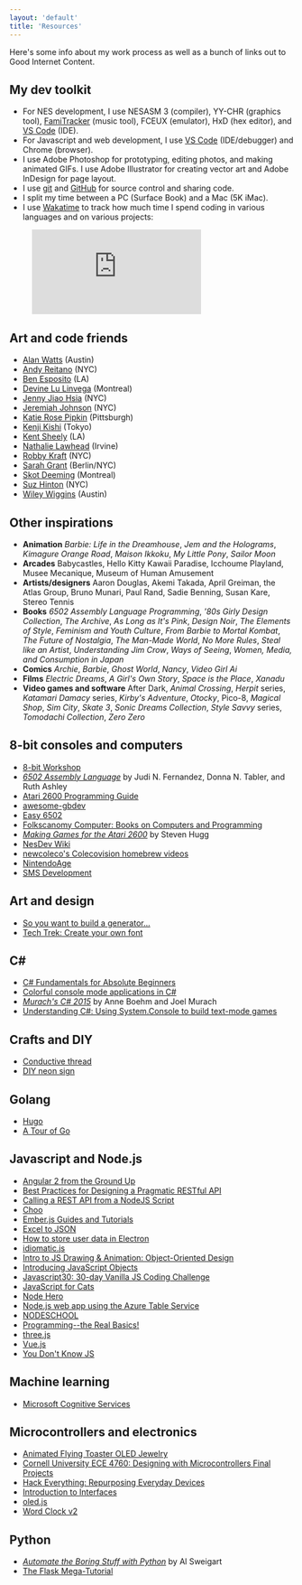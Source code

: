```yaml
---
layout: 'default'
title: 'Resources'
---
```


Here's some info about my work process as well as a bunch of links out to Good Internet Content.

## My dev toolkit
  - For NES development, I use NESASM 3 (compiler), YY-CHR (graphics tool), [FamiTracker](http://www.famitracker.com/) (music tool), FCEUX (emulator), HxD (hex editor), and [VS Code](http://code.visualstudio.com) (IDE).
  - For Javascript and web development, I use [VS Code](http://code.visualstudio.com) (IDE/debugger) and Chrome (browser).
  - I use Adobe Photoshop for prototyping, editing photos, and making animated GIFs. I use Adobe Illustrator for creating vector art and Adobe InDesign for page layout.
  - I use [git](https://git-scm.com/) and [GitHub](http://github.com) for source control and sharing code.
  - I split my time between a PC (Surface Book) and a Mac (5K iMac).
  - I use [Wakatime](https://wakatime.com/) to track how much time I spend coding in various languages and on various projects:

<figure><embed src="https://wakatime.com/share/@hxlnt/6b7e5073-b32a-49e4-8194-fd641d32f1aa.svg"></embed></figure>


## Art and code friends
  - [Alan Watts](http://www.clawfun.com) (Austin)
  - [Andy Reitano](http://www.andrewreitano.com/) (NYC)
  - [Ben Esposito](http://torahhorse.com) (LA)
  - [Devine Lu Linvega](http://www.wiki.xxiivv.com/) (Montreal)
  - [Jenny Jiao Hsia](http://qdork.com) (NYC)
  - [Jeremiah Johnson](http://www.datacorruption.org) (NYC)
  - [Katie Rose Pipkin](http://katierosepipkin.com) (Pittsburgh)
  - [Kenji Kishi](http://m7kenji.com) (Tokyo)
  - [Kent Sheely](http://www.kentsheely.com) (LA)
  - [Nathalie Lawhead](http://alienmelon.com) (Irvine)
  - [Robby Kraft](http://robbykraft.com/) (NYC)
  - [Sarah Grant](http://www.chootka.com/) (Berlin/NYC)
  - [Skot Deeming](http://www.mrghosty.com/) (Montreal)
  - [Suz Hinton](http://noopkat.com/) (NYC)
  - [Wiley Wiggins](http://wileywiggins.com) (Austin)


## Other inspirations
  - **Animation** *Barbie: Life in the Dreamhouse*, *Jem and the Holograms*, *Kimagure Orange Road*, *Maison Ikkoku*, *My Little Pony*, *Sailor Moon*
  - **Arcades** Babycastles, Hello Kitty Kawaii Paradise, Icchoume Playland, Musee Mecanique, Museum of Human Amusement
  - **Artists/designers** Aaron Douglas, Akemi Takada, April Greiman, the Atlas Group, Bruno Munari, Paul Rand, Sadie Benning, Susan Kare, Stereo Tennis
  - **Books** *6502 Assembly Language Programming*, *'80s Girly Design Collection*, *The Archive*, *As Long as It's Pink*, *Design Noir*, *The Elements of Style*, *Feminism and Youth Culture*, *From Barbie to Mortal Kombat*, *The Future of Nostalgia*, *The Man-Made World*, *No More Rules*, *Steal like an Artist*, *Understanding Jim Crow*, *Ways of Seeing*, *Women, Media, and Consumption in Japan*
  - **Comics** *Archie*, *Barbie*, *Ghost World*, *Nancy*, *Video Girl Ai*
  - **Films** *Electric Dreams*, *A Girl's Own Story*, *Space is the Place*, *Xanadu*
  - **Video games and software** After Dark, *Animal Crossing*, *Herpit* series, *Katamari Damacy* series, *Kirby's Adventure*, *Otocky*, Pico-8, *Magical Shop*, *Sim City*, *Skate 3*, *Sonic Dreams Collection*, *Style Savvy* series, *Tomodachi Collection*, *Zero Zero*

## 8-bit consoles and computers
  - [8-bit Workshop](http://www.8bitworkshop.com)
  - *[6502 Assembly Language](http://www.amazon.com/Assembly-Language-Programming-Self-teaching-Guides/dp/0471861200)* by Judi N. Fernandez, Donna N. Tabler, and Ruth Ashley
  - [Atari 2600 Programming Guide](http://www.atariage.com/2600/programming/)
  - [awesome-gbdev](https://github.com/avivace/awesome-gbdev)
  - [Easy 6502](http://skilldrick.github.io/easy6502/)
  - [Folkscanomy Computer: Books on Computers and Programming](https://archive.org/details/folkscanomy_computer)
  - *[Making Games for the Atari 2600](https://www.amazon.com/Making-Games-Atari-2600-Steven/dp/1541021304/)* by Steven Hugg
  - [NesDev Wiki](http://wiki.nesdev.com/w/index.php/Nesdev_Wiki)
  - [newcoleco's Colecovision homebrew videos](https://www.youtube.com/playlist?list=PL7C48074376C9BAA0)
  - [NintendoAge](http://www.nintendoage.com)
  - [SMS Development](http://www.smspower.org/Development/Index)


## Art and design
  - [So you want to build a generator...](http://galaxykate0.tumblr.com/post/139774965871/so-you-want-to-build-a-generator)
  - [Tech Trek: Create your own font](http://www.rookiemag.com/2016/04/trek-tech-font/)


## C# ##
  - [C# Fundamentals for Absolute Beginners](https://mva.microsoft.com/en-us/training-courses/c-fundamentals-for-absolute-beginners-16169)
  - [Colorful console mode applications in C#](http://www.c-sharpcorner.com/uploadfile/scottlysle/colorful-console-mode-applications-in-C-Sharp/)
  - *[Murach's C# 2015](https://www.murach.com/shop/murach-s-c-2015-detail)* by Anne Boehm and Joel Murach
  - [Understanding C#: Using System.Console to build text-mode games](http://broadcast.oreilly.com/2010/08/understanding-c-text-mode-games.html)


## Crafts and DIY
  - [Conductive thread](https://learn.adafruit.com/conductive-thread/overview)
  - [DIY neon sign](http://www.rookiemag.com/2015/12/diy-neon-sign/)

## Golang
  - [Hugo](http://gohugo.io/)
  - [A Tour of Go](https://tour.golang.org/welcome/1)

## Javascript and Node.js
  - [Angular 2 from the Ground Up](https://www.youtube.com/watch?v=IWVAPIDXzFY)
  - [Best Practices for Designing a Pragmatic RESTful API](http://www.vinaysahni.com/best-practices-for-a-pragmatic-restful-api#restful)  
  - [Calling a REST API from a NodeJS Script](https://rapiddg.com/blog/calling-rest-api-nodejs-script)
  - [Choo](https://choo.io/)
  - [Ember.js Guides and Tutorials](https://guides.emberjs.com/v2.11.0/)
  - [Excel to JSON](https://github.com/mhaemmerle/excel-to-json)
  - [How to store user data in Electron](https://medium.com/@ccnokes/how-to-store-user-data-in-electron-3ba6bf66bc1e)
  - [idiomatic.js](https://github.com/rwaldron/idiomatic.js)
  - [Intro to JS Drawing & Animation: Object-Oriented Design](https://www.khanacademy.org/computing/computer-programming/programming/object-oriented/p/object-types)
  - [Introducing JavaScript Objects](https://developer.mozilla.org/en-US/docs/Learn/JavaScript/Objects)
  - [Javascript30: 30-day Vanilla JS Coding Challenge](http://wesbos.com/javascript30/)
  - [JavaScript for Cats](http://jsforcats.com/)
  - [Node Hero](https://blog.risingstack.com/node-hero-tutorial-getting-started-with-node-js/)
  - [Node.js web app using the Azure Table Service](https://docs.microsoft.com/en-us/azure/app-service-web/storage-nodejs-use-table-storage-web-site)
  - [NODESCHOOL](https://nodeschool.io/)
  - [Programming--the Real Basics!](https://dev.opera.com/articles/programming-the-real-basics/)
  - [three.js](https://github.com/mrdoob/three.js)
  - [Vue.js](https://vuejs.org/)
  - [You Don't Know JS](https://github.com/getify/You-Dont-Know-JS)


## Machine learning
  - [Microsoft Cognitive Services](http://www.microsoft.com/cognitive)


## Microcontrollers and electronics
  - [Animated Flying Toaster OLED Jewelry](https://learn.adafruit.com/animated-flying-toaster-oled-jewelry/overview)      
  - [Cornell University ECE 4760: Designing with Microcontrollers Final Projects](http://people.ece.cornell.edu/land/courses/ece4760/FinalProjects/)
  - [Hack Everything: Repurposing Everyday Devices](https://www.youtube.com/watch?v=VY9SBPo1Oy8)
  - [Introduction to Interfaces](https://www.youtube.com/watch?v=nMZJwspSkAc)
  - [oled.js](https://github.com/noopkat/oled-js)
  - [Word Clock v2](https://www.hackster.io/wgbartley/word-clock-v2-26adee)


## Python
  - *[Automate the Boring Stuff with Python](http://www.automatetheboringstuff.com)* by Al Sweigart
  - [The Flask Mega-Tutorial](https://blog.miguelgrinberg.com/post/the-flask-mega-tutorial-part-i-hello-world)